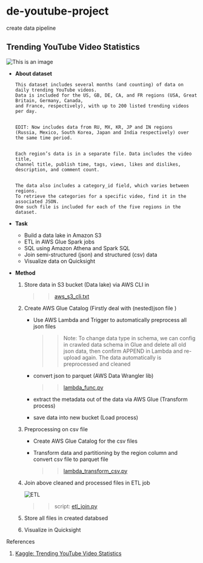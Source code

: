 # de-youtube-project

create data pipeline 

## Trending YouTube Video Statistics

![This is an image](https://cdn.marketingoops.com/wp-content/uploads/2018/10/youtube-logo.png.webp)

 *  **About dataset**

    
        This dataset includes several months (and counting) of data on daily trending YouTube videos. 
        Data is included for the US, GB, DE, CA, and FR regions (USA, Great Britain, Germany, Canada, 
        and France, respectively), with up to 200 listed trending videos per day.


        EDIT: Now includes data from RU, MX, KR, JP and IN regions 
        (Russia, Mexico, South Korea, Japan and India respectively) over the same time period.


        Each region’s data is in a separate file. Data includes the video title, 
        channel title, publish time, tags, views, likes and dislikes, 
        description, and comment count.


        The data also includes a category_id field, which varies between regions. 
        To retrieve the categories for a specific video, find it in the associated JSON. 
        One such file is included for each of the five regions in the dataset.


 * **Task**
    - Build a data lake in Amazon S3
    - ETL in AWS Glue Spark jobs
    - SQL using Amazon Athena and Spark SQL
    - Join semi-structured (json) and structured (csv) data
    - Visualize data on Quicksight

 * **Method**

      1. Store data in S3 bucket (Data lake) via AWS CLI in
         >> [aws_s3_cli.txt](https://github.com/10points/de-youtube-project/blob/main/aws_s3_cli.txt)

      2. Create AWS Glue Catalog (Firstly deal with (nested)json file )
         - Use AWS Lambda and Trigger to automatically preprocess all json files

            >> Note: To change data type in schema, we can config in crawled data schema in Glue 
            and delete all old json data, then confirm APPEND in Lambda and re-upload again. 
            The data automatically  is preprocessed and cleaned

         - convert json to parquet (AWS Data Wrangler lib)

            >> [lambda_func.py](https://github.com/10points/de-youtube-project/blob/main/lambda_func.py)

         - extract the metadata out of the data via AWS Glue (Transform process)
         - save data into new bucket (Load process)
      
      3. Preprocessing on csv file
         - Create AWS Glue Catalog for the csv files
         - Transform data and partitioning by the region column and convert csv file to parquet file

            >> [lambda_transform_csv.py](https://github.com/10points/de-youtube-project/blob/main/lambda_tranform_csv.py)

      4. Join above cleaned and processed files in ETL job

          ![ETL](https://https://github.com/10points/de-youtube-project/blob/main/transform_join_table.jpg)

          >> script: [etl_join.py](https://github.com/10points/de-youtube-project/blob/main/etl_join.py) 

      5. Store all files in created databsed

      6. Visualize in Quicksight









References

1. [Kaggle: Trending YouTube Video Statistics](https://www.kaggle.com/datasets/datasnaek/youtube-new)
